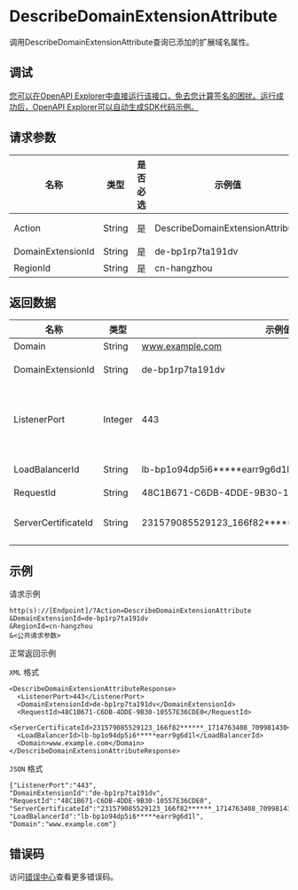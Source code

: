 # DescribeDomainExtensionAttribute

调用DescribeDomainExtensionAttribute查询已添加的扩展域名属性。

## 调试

[您可以在OpenAPI Explorer中直接运行该接口，免去您计算签名的困扰。运行成功后，OpenAPI Explorer可以自动生成SDK代码示例。](https://api.aliyun.com/#product=Slb&api=DescribeDomainExtensionAttribute&type=RPC&version=2014-05-15)

## 请求参数

|名称|类型|是否必选|示例值|描述|
|--|--|----|---|--|
|Action|String|是|DescribeDomainExtensionAttribute|要执行的操作。取值：**DescribeDomainExtensionAttribute**。 |
|DomainExtensionId|String|是|de-bp1rp7ta191dv|扩展域名ID。 |
|RegionId|String|是|cn-hangzhou|负载均衡实例的地域ID。 |

## 返回数据

|名称|类型|示例值|描述|
|--|--|---|--|
|Domain|String|www.example.com|域名。 |
|DomainExtensionId|String|de-bp1rp7ta191dv|扩展域名ID。 |
|ListenerPort|Integer|443|负载均衡实例HTTPS监听的前端端口，取值：**1**~**65535**。 |
|LoadBalancerId|String|lb-bp1o94dp5i6\*\*\*\*\*earr9g6d1l|负载均衡实例ID。 |
|RequestId|String|48C1B671-C6DB-4DDE-9B30-10557E36CDE0|请求ID。 |
|ServerCertificateId|String|231579085529123\_166f82\*\*\*\*\*\*\_1714763408\_709981430|域名使用的服务器证书ID。 |

## 示例

请求示例

```
http(s)://[Endpoint]/?Action=DescribeDomainExtensionAttribute
&DomainExtensionId=de-bp1rp7ta191dv
&RegionId=cn-hangzhou
&<公共请求参数>
```

正常返回示例

`XML` 格式

```
<DescribeDomainExtensionAttributeResponse>
  <ListenerPort>443</ListenerPort>
  <DomainExtensionId>de-bp1rp7ta191dv</DomainExtensionId>
  <RequestId>48C1B671-C6DB-4DDE-9B30-10557E36CDE0</RequestId>
  <ServerCertificateId>231579085529123_166f82******_1714763408_709981430</ServerCertificateId>
  <LoadBalancerId>lb-bp1o94dp5i6*****earr9g6d1l</LoadBalancerId>
  <Domain>www.example.com</Domain>
</DescribeDomainExtensionAttributeResponse>
```

`JSON` 格式

```
{"ListenerPort":"443",
"DomainExtensionId":"de-bp1rp7ta191dv",
"RequestId":"48C1B671-C6DB-4DDE-9B30-10557E36CDE0",
"ServerCertificateId":"231579085529123_166f82******_1714763408_709981430",
"LoadBalancerId":"lb-bp1o94dp5i6*****earr9g6d1l",
"Domain":"www.example.com"}
```

## 错误码

访问[错误中心](https://error-center.aliyun.com/status/product/Slb)查看更多错误码。

